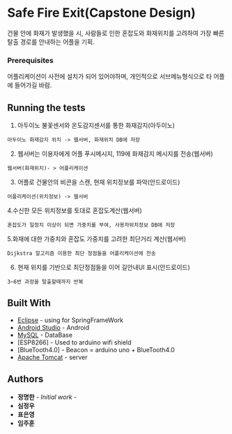 # Safe Fire Exit(Capstone Design)
건물 안에 화재가 발생했을 시, 사람들로 인한 혼잡도와 화재위치를 고려하여 가장 빠른 탈출 경로를 안내하는 어플을 기획. 


### Prerequisites
어플리케이션이 사전에 설치가 되어 있어야하며, 개인적으로 서브메뉴형식으로 타 어플에 들어가길 바람.


## Running the tests

1. 아두이노 불꽃센서와 온도감지센서를 통한 화재감지(아두이노)
```
아두이노 화재감지 위치 -> 웹서버, 화재위치 DB에 저장
```
2. 웹서버는 이용자에게 어플 푸시메시지, 119에 화재감지 메시지를 전송(웹서버)
```
웹서버(화재위치)- > 어플리케이션
```

3. 어플로 건물안의 비콘을 스캔, 현재 위치정보를 파악(안드로이드)
```
어플리케이션(위치정보) -> 웹서버
```
4.수신한 모든 위치정보를 토대로 혼잡도계산(웹서버)
```
혼잡도가 일정치 이상이 되면 가중치를 부여, 사용자위치정보 DB에 저장
```
5.화재에 대한 가중치와 혼잡도 가중치를 고려한 최단거리 계산(웹서버)
```
Dijkstra 알고리즘 이용한 최단 정점들을 어플리케이션에 전송
```
6. 현재 위치를 기반으로 최단정점들을 이어 길안내UI 표시(안드로이드)
```
3~6번 과정을 탈출할때까지 반복
```


## Built With

* [Eclipse](https://www.eclipse.org/downloads/) - using for SpringFrameWork
* [Android Studio](https://developer.android.com/studio/install?hl=ko) - Android
* [MySQL](https://www.mysql.com/) - DataBase
* [ESP8266] - Used to arduino wifi shield
* [BlueTooth4.0] - Beacon = arduino uno + BlueTooth4.0
* [Apache Tomcat](http://tomcat.apache.org/) - server

## Authors

* **정명한** - *Initial work* -
* **심정우**
* **표은영**
* **임주훈**
